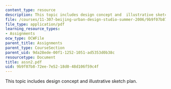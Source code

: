 ```yaml
---
content_type: resource
description: This topic includes design concept and  illustrative sketch plan.
file: /courses/11-307-beijing-urban-design-studio-summer-2006/9b9f07b872ee7e5218d048d106f59c4f_assn2.pdf
file_type: application/pdf
learning_resource_types:
- Assignments
ocw_type: OCWFile
parent_title: Assignments
parent_type: CourseSection
parent_uid: 9da28ede-00f1-1252-1051-ad5353d0b38c
resourcetype: Document
title: assn2.pdf
uid: 9b9f07b8-72ee-7e52-18d0-48d106f59c4f
---
```

This topic includes design concept and  illustrative sketch plan.

